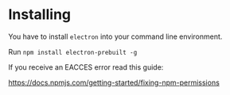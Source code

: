 # Installing

You have to install `electron` into your command line environment.

Run `npm install electron-prebuilt -g`

If you receive an EACCES error read this guide:

https://docs.npmjs.com/getting-started/fixing-npm-permissions
